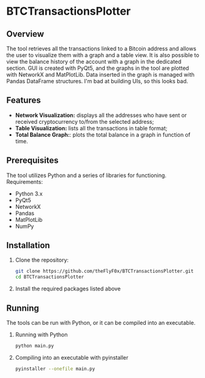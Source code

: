 # BTCTransactionsPlotter

## Overview
The tool retrieves all the transactions linked to a Bitcoin address and allows the user to visualize them with a graph and a table view. It is also possible to view the balance history of the account with a graph in the dedicated section. 
GUI is created with PyQt5, and the graphs in the tool are plotted with NetworkX and MatPlotLib. Data inserted in the graph is managed with Pandas DataFrame structures. 
I'm bad at building UIs, so this looks bad. 

## Features

- **Network Visualization:** displays all the addresses who have sent or received cryptocurrency to/from the selected address;
- **Table Visualization:** lists all the transactions in table format;
- **Total Balance Graph:**: plots the total balance in a graph in function of time. 

## Prerequisites
The tool utilizes Python and a series of libraries for functioning. Requirements:
- Python 3.x
- PyQt5
- NetworkX
- Pandas
- MatPlotLib
- NumPy

## Installation
1. Clone the repository:
    ```bash 
    git clone https://github.com/theFlyF0x/BTCTransactionsPlotter.git
    cd BTCTransactionsPlotter
    ```
2. Install the required packages listed above

## Running
The tools can be run with Python, or it can be compiled into an executable. 
1. Running with Python
    ```bash
    python main.py
    ```
2. Compiling into an executable with pyinstaller
    ```bash
    pyinstaller --onefile main.py
    ```
